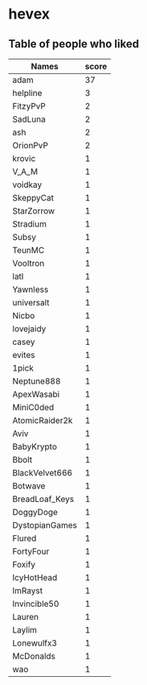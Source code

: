 # hevex
## Table of people who liked
Names | score
--- | ---
adam | 37
helpline | 3
FitzyPvP | 2
SadLuna | 2
ash | 2
OrionPvP | 2
krovic | 1
V_A_M | 1
voidkay | 1
SkeppyCat | 1
StarZorrow | 1
Stradium | 1
Subsy | 1
TeunMC | 1
Vooltron | 1
latl | 1
Yawnless | 1
universalt | 1
Nicbo | 1
lovejaidy | 1
casey | 1
evites | 1
1pick | 1
Neptune888 | 1
ApexWasabi | 1
MiniC0ded | 1
AtomicRaider2k | 1
Aviv | 1
BabyKrypto | 1
Bbolt | 1
BlackVelvet666 | 1
Botwave | 1
BreadLoaf_Keys | 1
DoggyDoge | 1
DystopianGames | 1
Flured | 1
FortyFour | 1
Foxify | 1
IcyHotHead | 1
ImRayst | 1
Invincible50 | 1
Lauren | 1
Laylim | 1
Lonewulfx3 | 1
McDonalds | 1
wao | 1
